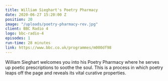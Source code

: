 ```yaml
---
title: William Sieghart's Poetry Pharmacy
date: 2020-06-27 15:20:00 Z
position: 20
image: "/uploads/poetry-pharmacy-rev.jpg"
client: BBC Radio 4
logo: bbc-radio-4
episodes: 1
run-time: 28 minutes
link: https://www.bbc.co.uk/programmes/m000df98
---
```


William Sieghart welcomes you into his Poetry Pharmacy where he serves up poetic prescriptions to soothe the soul. This is a process in which poetry leaps off the page and reveals its vital curative properties.